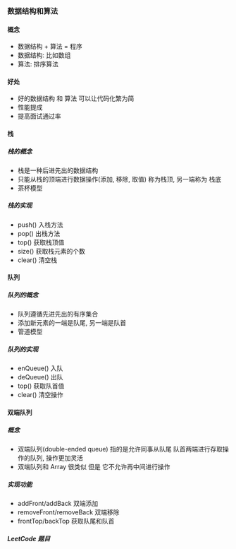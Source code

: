 ### 数据结构和算法

#### 概念
- 数据结构 + 算法 = 程序
- 数据结构: 比如数组
- 算法: 排序算法

#### 好处
- 好的数据结构 和 算法 可以让代码化繁为简
- 性能提成
- 提高面试通过率

#### 栈

##### 栈的概念
- 栈是一种后进先出的数据结构
- 只能从栈的顶端进行数据操作(添加, 移除, 取值) 称为栈顶, 另一端称为 栈底
- 茶杯模型
##### 栈的实现
- push() 入栈方法
- pop() 出栈方法
- top() 获取栈顶值
- size() 获取栈元素的个数
- clear() 清空栈

#### 队列
##### 队列的概念
- 队列遵循先进先出的有序集合
- 添加新元素的一端是队尾, 另一端是队首
- 管道模型


##### 队列的实现
- enQueue() 入队
- deQueue() 出队
- top() 获取队首值
- clear() 清空操作

#### 双端队列
##### 概念
- 双端队列(double-ended queue) 指的是允许同事从队尾 队首两端进行存取操作的队列, 操作更加灵活
- 双端队列和 Array 很类似 但是 它不允许再中间进行操作

##### 实现功能
- addFront/addBack 双端添加
- removeFront/removeBack 双端移除
- frontTop/backTop 获取队尾和队首




##### LeetCode 题目


